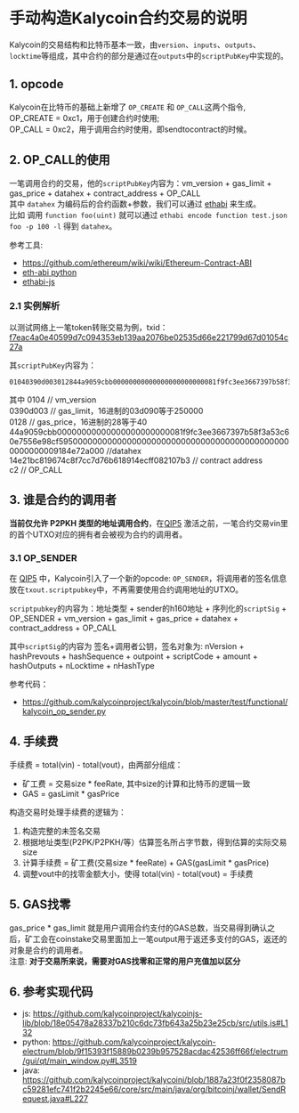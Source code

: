 # 手动构造Kalycoin合约交易的说明  

Kalycoin的交易结构和比特币基本一致，由`version`、`inputs`、`outputs`、`locktime`等组成，其中合约的部分是通过在`outputs`中的`scriptPubKey`中实现的。

## 1. opcode  
Kalycoin在比特币的基础上新增了 `OP_CREATE` 和 `OP_CALL`这两个指令,  
OP_CREATE = 0xc1，用于创建合约时使用;  
OP_CALL = 0xc2，用于调用合约时使用，即sendtocontract的时候。

## 2. OP_CALL的使用  
一笔调用合约的交易，他的`scriptPubKey`内容为：vm_version + gas_limit + gas_price + datahex + contract_address + OP_CALL  
其中 `datahex` 为编码后的合约函数+参数，我们可以通过 [ethabi](https://github.com/paritytech/ethabi) 来生成。  
比如 调用 `function foo(uint)` 就可以通过 `ethabi encode function test.json foo -p 100 -l` 得到 `datahex`。

参考工具:  
* https://github.com/ethereum/wiki/wiki/Ethereum-Contract-ABI
* [eth-abi python](https://github.com/ethereum/eth-abi)
* [ethabi-js](https://github.com/jacogr/ethabi-js)

### 2.1 实例解析  
以测试网络上一笔token转账交易为例，txid：[f7eac4a0e40599d7c094353eb139aa2076be02535d66e221799d67d01054c27a](https://testnet.explorer.kalycoin.io/tx/f7eac4a0e40599d7c094353eb139aa2076be02535d66e221799d67d01054c27a)  

其`scriptPubKey`内容为：  
```
01040390d003012844a9059cbb00000000000000000000000081f9fc3ee3667397b58f3a53c60e7556e98cf595000000000000000000000000000000000000000000000000000009184e72a00014e21bc819674c8f7cc7d76b618914ecff082107b3c2
```
  
其中
0104 // vm_version   
0390d003 // gas_limit，16进制的03d090等于250000   
0128 // gas_price，16进制的28等于40   
44a9059cbb00000000000000000000000081f9fc3ee3667397b58f3a53c60e7556e98cf595000000000000000000000000000000000000000000000000000009184e72a000 //datahex    
14e21bc819674c8f7cc7d76b618914ecff082107b3 // contract address   
c2 // OP_CALL 


## 3. 谁是合约的调用者  
**当前仅允许 P2PKH 类型的地址调用合约**，在[QIP5](https://github.com/kalycoinproject/qips/issues/6) 激活之前，一笔合约交易vin里的首个UTXO对应的拥有者会被视为合约的调用者。

### 3.1 OP_SENDER  
在 [QIP5](https://github.com/kalycoinproject/qips/issues/6) 中，Kalycoin引入了一个新的opcode: `OP_SENDER`，将调用者的签名信息放在`txout.scriptpubkey`中，不再需要使用合约调用地址的UTXO。  

`scriptpubkey`的内容为：地址类型 + sender的h160地址 + 序列化的`scriptSig` + OP_SENDER + vm_version + gas_limit + gas_price + datahex + contract_address + OP_CALL  

其中`scriptSig`的内容为 签名+调用者公钥，签名对象为: nVersion + hashPrevouts + hashSequence + outpoint + scriptCode + amount + hashOutputs + nLocktime + nHashType

参考代码：
* https://github.com/kalycoinproject/kalycoin/blob/master/test/functional/kalycoin_op_sender.py

## 4. 手续费
手续费 = total(vin) - total(vout)，由两部分组成：
* 矿工费 = 交易size * feeRate, 其中size的计算和比特币的逻辑一致
* GAS = gasLimit * gasPrice


构造交易时处理手续费的逻辑为：
1. 构造完整的未签名交易
2. 根据地址类型(P2PK/P2PKH/等）估算签名所占字节数，得到估算的实际交易size
3. 计算手续费 = 矿工费(交易size * feeRate) + GAS(gasLimit * gasPrice)
4. 调整vout中的找零金额大小，使得 total(vin) - total(vout) = 手续费

## 5. GAS找零
gas_price * gas_limit 就是用户调用合约支付的GAS总数，当交易得到确认之后，矿工会在coinstake交易里面加上一笔output用于返还多支付的GAS，返还的对象是合约的调用者。  
注意: **对于交易所来说，需要对GAS找零和正常的用户充值加以区分**

## 6. 参考实现代码
* js: https://github.com/kalycoinproject/kalycoinjs-lib/blob/18e05478a28337b210c6dc73fb643a25b23e25cb/src/utils.js#L132
* python: https://github.com/kalycoinproject/kalycoin-electrum/blob/9f15393f15889b0239b957528acdac42536ff66f/electrum/gui/qt/main_window.py#L3519
* java: https://github.com/kalycoinproject/kalycoinj/blob/1887a23f0f2358087bc59281efc741f2b2245e66/core/src/main/java/org/bitcoinj/wallet/SendRequest.java#L227
